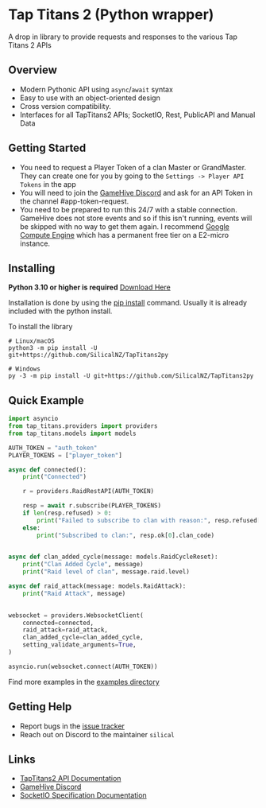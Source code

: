 Tap Titans 2 (Python wrapper)
========
A drop in library to provide requests and responses to the various Tap Titans 2 APIs

## Overview

- Modern Pythonic API using `async`/`await` syntax
- Easy to use with an object-oriented design
- Cross version compatibility. 
- Interfaces for all TapTitans2 APIs; SocketIO, Rest, PublicAPI and Manual Data

## Getting Started

- You need to request a Player Token of a clan Master or GrandMaster. They can create one for you by going to the `Settings -> Player API Tokens` in the app
- You will need to join the [GameHive Discord](https://discord.com/invite/gamehive) and ask for an API Token in the channel #app-token-request.
- You need to be prepared to run this 24/7 with a stable connection. GameHive does not store events and so if this isn't running, events will be skipped with no way to get them again. I recommend [Google Compute Engine](https://cloud.google.com/free/docs/free-cloud-features#free-tier-usage-limits) which has a permanent free tier on a E2-micro instance.

## Installing
**Python 3.10 or higher is required**
[Download Here](https://www.python.org/downloads/)

Installation is done by using the [pip install](https://pip.pypa.io/en/stable/installation/) command. Usually it is already included with the python install.

To install the library
```
# Linux/macOS
python3 -m pip install -U git+https://github.com/SilicalNZ/TapTitans2py

# Windows
py -3 -m pip install -U git+https://github.com/SilicalNZ/TapTitans2py
```

## Quick Example

```py
import asyncio
from tap_titans.providers import providers
from tap_titans.models import models

AUTH_TOKEN = "auth_token"
PLAYER_TOKENS = ["player_token"]

async def connected():
    print("Connected")

    r = providers.RaidRestAPI(AUTH_TOKEN)

    resp = await r.subscribe(PLAYER_TOKENS)
    if len(resp.refused) > 0:
        print("Failed to subscribe to clan with reason:", resp.refused[0].reason)
    else:
        print("Subscribed to clan:", resp.ok[0].clan_code)

        
async def clan_added_cycle(message: models.RaidCycleReset):
    print("Clan Added Cycle", message)
    print("Raid level of clan", message.raid.level)

async def raid_attack(message: models.RaidAttack):
    print("Raid Attack", message)
        

websocket = providers.WebsocketClient(
    connected=connected,
    raid_attack=raid_attack,
    clan_added_cycle=clan_added_cycle,
    setting_validate_arguments=True,
)

asyncio.run(websocket.connect(AUTH_TOKEN)) 
```
Find more examples in the [examples directory](https://github.com/SilicalNZ/TapTitans2py/blob/master/examples/main.py)

## Getting Help

- Report bugs in the [issue tracker](https://github.com/SilicalNZ/TapTitans2py/issues)
- Reach out on Discord to the maintainer `silical`


## Links

- [TapTitans2 API Documentation](https://tt2-docs.gamehivegames.com/)
- [GameHive Discord](https://discord.com/invite/gamehive)
- [SocketIO Specification Documentation](https://socket.io/docs/v4/)
